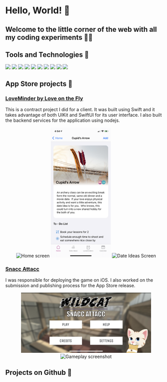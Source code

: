 # Hello, World! 👋

<!--
**masterstoney/masterstoney** is a ✨ _special_ ✨ repository because its `README.md` (this file) appears on your GitHub profile.

Here are some ideas to get you started:

- 🔭 I’m currently working on ...
- 🌱 I’m currently learning ...
- 👯 I’m looking to collaborate on ...
- 🤔 I’m looking for help with ...
- 💬 Ask me about ...
- 📫 How to reach me: ...
- 😄 Pronouns: ...
- ⚡ Fun fact: ...
-->

## Welcome to the little corner of the web with all my coding experiments 😬💥


## Tools and Technologies 🔨

![](https://img.shields.io/badge/Code-Swift-informational?style=flat&logo=swift&logoColor=white&color=2bbc8a)
![](https://img.shields.io/badge/Code-Javascript-informational?style=flat&logo=javascript&logoColor=white&color=2bbc8a)
![](https://img.shields.io/badge/Code-PHP-informational?style=flat&logo=php&logoColor=white&color=2bbc8a)
![](https://img.shields.io/badge/Code-C-informational?style=flat&logo=c&logoColor=white&color=2bbc8a)
![](https://img.shields.io/badge/Code-C++-informational?style=flat&logo=cplusplus&logoColor=white&color=2bbc8a)
![](https://img.shields.io/badge/DB-MySQL-informational?style=flat&logo=mysql&logoColor=white&color=2bbc8a)
![](https://img.shields.io/badge/DB-MongoDB-informational?style=flat&logo=mongodb&logoColor=white&color=2bbc8a)
![](https://img.shields.io/badge/Framework-UIKit-informational?style=flat&logo=node-dot-js&logoColor=white&color=2bbc8a)
![](https://img.shields.io/badge/Framework-SwiftUI-informational?style=flat&logo=node-dot-js&logoColor=white&color=2bbc8a)
![](https://img.shields.io/badge/Framework-nodejs-informational?style=flat&logo=node-dot-js&logoColor=white&color=2bbc8a)

## App Store projects 📲

### [LoveMinder by Love on the Fly](https://apps.apple.com/us/app/loveminder-by-love-on-the-fly/id1547058665)
This is a contract project I did for a client. It was built using Swift and it takes advantage of both UIKit and SwiftUI for its user interface. I also built the backend services for the application using nodejs.

<p align="center">
  <img src="profileScreenshots/lotfHome.PNG" alt="Home screen" width="187.5" height="406">
  <img src="profileScreenshots/lotfDetail.PNG" alt="Details Screen" width="187.5" height="406">
  <img src="profileScreenshots/lotfDI.PNG" alt="Date Ideas Screen" width="187.5" height="406">
</p>

### [Snacc Attacc](https://apps.apple.com/us/app/snacc-attacc/id1492507970)
I was responsible for deploying the game on iOS. I also worked on the submission and publishing process for the App Store release.

<p align="center">
  <img src="profileScreenshots/snaccAttaccHome.PNG" alt="Menu screenshot" width="406" height="187.5">
  <img src="profileScreenshots/snaccGameplay.PNG" alt="Gameplay screenshot" width="406" height="187.5">
</p>

## Projects on Github 🚀
